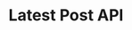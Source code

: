 ---
title: "Latest Post API"
outputs:
  - json
layout: latest_post
url: "/api/latest_post.json"
type: "api"
_build:
  render: always
---